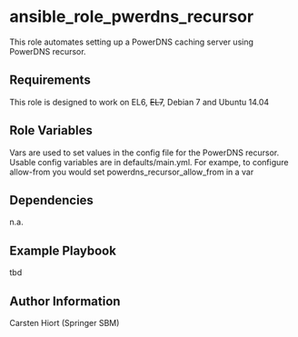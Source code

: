 ansible_role_pwerdns_recursor
=============================

This role automates setting up a PowerDNS caching server using PowerDNS recursor.

Requirements
------------

This role is designed to work on EL6, ~~EL7~~, Debian 7 and Ubuntu 14.04

Role Variables
--------------
Vars are used to set values in the config file for the PowerDNS recursor.
Usable config variables are in defaults/main.yml. For exampe, to configure allow-from you would set powerdns_recursor_allow_from in a var

Dependencies
------------

n.a.

Example Playbook
----------------

tbd



Author Information
------------------

Carsten Hiort (Springer SBM)
